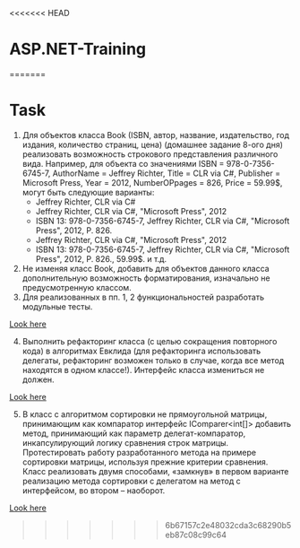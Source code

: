 <<<<<<< HEAD
# ASP.NET-Training
=======
# Task

1. Для объектов класса Book (ISBN, автор, название, издательство, год издания, количество страниц, цена) (домашнее задание 8-ого дня)
реализовать возможность строкового представления различного вида. Например, для объекта со значениями ISBN = 978-0-7356-6745-7, AuthorName  = Jeffrey Richter, Title = CLR via C#, Publisher = Microsoft Press, Year = 2012, NumberOPpages = 826, Price = 59.99$, могут быть следующие варианты:
	* Jeffrey Richter, CLR via C#
	* Jeffrey Richter, CLR via C#, "Microsoft Press", 2012
	* ISBN 13: 978-0-7356-6745-7, Jeffrey Richter, CLR via C#, "Microsoft Press", 2012, P. 826.
	* Jeffrey Richter, CLR via C#, "Microsoft Press", 2012
	* ISBN 13: 978-0-7356-6745-7, Jeffrey Richter, CLR via C#, "Microsoft Press", 2012, P. 826., 59.99$.
и т.д. 
2. Не изменяя класс Book, добавить для объектов данного класса дополнительную возможность форматирования, изначально не предусмотренную классом. 
3. Для реализованных в пп. 1, 2 функциональностей разработать модульные тесты.

[Look here](https://github.com/svetlanaZhibul/NET.W.2017.Zhybul/tree/master/NET.W.2017.Zhybul.08)

4. Выполнить рефакторинг класса (с целью сокращения повторного кода) в алгоритмах Евклида (для рефакторинга использовать делегаты, рефакторинг возможен только в случае, когда все метод находятся в одном классе!). Интерфейс класса измениться не должен.

[Look here](https://github.com/svetlanaZhibul/NET.W.2017.Zhybul/tree/master/NET.W.2017.Zhybul.3_4)

5. В класс с алгоритмом сортировки не прямоугольной матрицы, принимающим как компаратор интерфейс IComparer<int[]> добавить метод, принимающий как параметр делегат-компаратор, инкапсулирующий логику сравнения строк матрицы. Протестировать работу разработанного метода на примере сортировки матрицы, используя прежние критерии сравнения. Класс реализовать двумя способами, «замкнув» в первом варианте реализацию метода сортировки с делегатом на метод с интерфейсом, во втором – наоборот.

[Look here](https://github.com/svetlanaZhibul/NET.W.2017.Zhybul/tree/master/NET.W.2017.Zhybul.5)
>>>>>>> 6b67157c2e48032cda3c68290b5eb87c08c99c64
